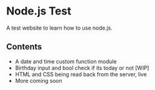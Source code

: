 # Node.js Test
A test website to learn how to use node.js.

## Contents
* A date and time custom function module
* Birthday input and bool check if its today or not [WIP]
* HTML and CSS being read back from the server, live
* More coming soon
